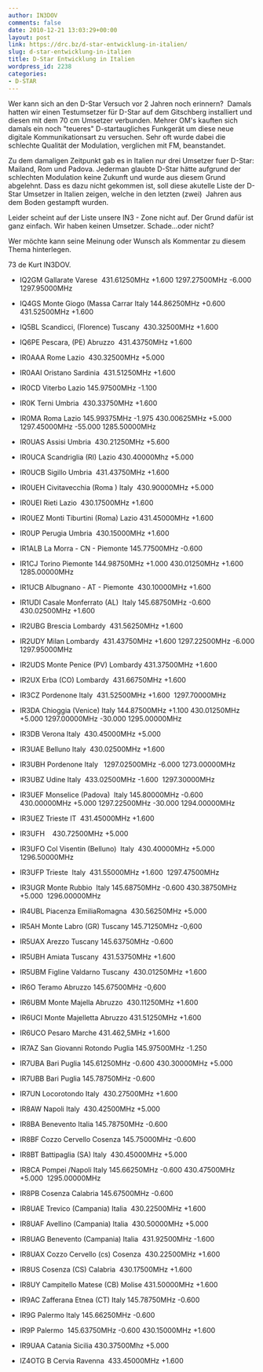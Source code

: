 ```yaml
---
author: IN3DOV
comments: false
date: 2010-12-21 13:03:29+00:00
layout: post
link: https://drc.bz/d-star-entwicklung-in-italien/
slug: d-star-entwicklung-in-italien
title: D-Star Entwicklung in Italien
wordpress_id: 2238
categories:
- D-STAR
---
```


Wer kann sich an den D-Star Versuch vor 2 Jahren noch erinnern?  Damals hatten wir einen Testumsetzer für D-Star auf dem Gitschberg installiert und diesen mit dem 70 cm Umsetzer verbunden. Mehrer OM's kauften sich damals ein noch "teueres" D-startaugliches Funkgerät um diese neue digitale Kommunikationsart zu versuchen. Sehr oft wurde dabei die schlechte Qualität der Modulation, verglichen mit FM, beanstandet.

Zu dem damaligen Zeitpunkt gab es in Italien nur drei Umsetzer fuer D-Star: Mailand, Rom und Padova. Jederman glaubte D-Star hätte aufgrund der schlechten Modulation keine Zukunft und wurde aus diesem Grund abgelehnt. Dass es dazu nicht gekommen ist, soll diese akutelle Liste der D-Star Umsetzer in Italien zeigen, welche in den letzten (zwei)  Jahren aus dem Boden gestampft wurden.

Leider scheint auf der Liste unsere IN3 - Zone nicht auf. Der Grund dafür ist ganz einfach. Wir haben keinen Umsetzer. Schade...oder nicht?

Wer möchte kann seine Meinung oder Wunsch als Kommentar zu diesem Thema hinterlegen. 

73 de Kurt IN3DOV.



	
  * IQ2GM Gallarate Varese  431.61250MHz +1.600 1297.27500MHz -6.000 1297.95000MHz

	
  * IQ4GS Monte Giogo (Massa Carrar Italy 144.86250MHz +0.600 431.52500MHz +1.600  

	
  * IQ5BL Scandicci, (Florence) Tuscany  430.32500MHz +1.600  

	
  * IQ6PE Pescara, (PE) Abruzzo  431.43750MHz +1.600  

	
  * IR0AAA Rome Lazio  430.32500MHz +5.000  

	
  * IR0AAI Oristano Sardinia  431.51250MHz +1.600  

	
  * IR0CD Viterbo Lazio 145.97500MHz -1.100   

	
  * IR0K Terni Umbria  430.33750MHz +1.600  

	
  * IR0MA Roma Lazio 145.99375MHz -1.975 430.00625MHz +5.000 1297.45000MHz -55.000 1285.50000MHz

	
  * IR0UAS Assisi Umbria  430.21250MHz +5.600

	
  * IR0UCA Scandriglia (RI) Lazio 430.40000Mhz +5.000

	
  * IR0UCB Sigillo Umbria  431.43750MHz +1.600  

	
  * IR0UEH Civitavecchia (Roma ) Italy  430.90000MHz +5.000  

	
  * IR0UEI Rieti Lazio  430.17500MHz +1.600

	
  * IR0UEZ Monti Tiburtini (Roma) Lazio 431.45000MHz +1.600

	
  * IR0UP Perugia Umbria  430.15000MHz +1.600  

	
  * IR1ALB La Morra - CN - Piemonte 145.77500MHz -0.600   

	
  * IR1CJ Torino Piemonte 144.98750MHz +1.000 430.01250MHz +1.600  1285.00000MHz

	
  * IR1UCB Albugnano - AT - Piemonte  430.10000MHz +1.600  

	
  * IR1UDI Casale Monferrato (AL)  Italy 145.68750MHz -0.600 430.02500MHz +1.600  

	
  * IR2UBG Brescia Lombardy  431.56250MHz +1.600  

	
  * IR2UDY Milan Lombardy  431.43750MHz +1.600 1297.22500MHz -6.000 1297.95000MHz

	
  * IR2UDS Monte Penice (PV) Lombardy 431.37500MHz +1.600

	
  * IR2UX Erba (CO) Lombardy  431.66750MHz +1.600  

	
  * IR3CZ Pordenone Italy  431.52500MHz +1.600  1297.70000MHz

	
  * IR3DA Chioggia (Venice) Italy 144.87500MHz +1.100 430.01250MHz +5.000 1297.00000MHz -30.000 1295.00000MHz

	
  * IR3DB Verona Italy  430.45000MHz +5.000  

	
  * IR3UAE Belluno Italy  430.02500MHz +1.600  

	
  * IR3UBH Pordenone Italy   1297.02500MHz -6.000 1273.00000MHz

	
  * IR3UBZ Udine Italy  433.02500MHz -1.600  1297.30000MHz

	
  * IR3UEF Monselice (Padova)  Italy 145.80000MHz -0.600 430.00000MHz +5.000 1297.22500MHz -30.000 1294.00000MHz

	
  * IR3UEZ Trieste IT  431.45000MHz +1.600  

	
  * IR3UFH    430.72500MHz +5.000  

	
  * IR3UFO Col Visentin (Belluno)  Italy  430.40000MHz +5.000  1296.50000MHz

	
  * IR3UFP Trieste  Italy  431.55000MHz +1.600  1297.47500MHz

	
  * IR3UGR Monte Rubbio  Italy 145.68750MHz -0.600 430.38750MHz +5.000  1296.00000MHz

	
  * IR4UBL Piacenza EmiliaRomagna  430.56250MHz +5.000

	
  * IR5AH Monte Labro (GR) Tuscany 145.71250MHz -0,600

	
  * IR5UAX Arezzo Tuscany 145.63750MHz -0.600   

	
  * IR5UBH Amiata Tuscany  431.53750MHz +1.600  

	
  * IR5UBM Figline Valdarno Tuscany  430.01250MHz +1.600

	
  * IR6O Teramo Abruzzo 145.67500MHz -0,600

	
  * IR6UBM Monte Majella Abruzzo  430.11250MHz +1.600

	
  * IR6UCI Monte Majelletta Abruzzo 431.51250MHz +1.600

	
  * IR6UCO Pesaro Marche 431.462,5MHz +1.600

	
  * IR7AZ San Giovanni Rotondo Puglia 145.97500MHz -1.250   

	
  * IR7UBA Bari Puglia 145.61250MHz -0.600 430.30000MHz +5.000  

	
  * IR7UBB Bari Puglia 145.78750MHz -0.600   

	
  * IR7UN Locorotondo Italy  430.27500MHz +1.600  

	
  * IR8AW Napoli Italy  430.42500MHz +5.000  

	
  * IR8BA Benevento Italia 145.78750MHz -0.600   

	
  * IR8BF Cozzo Cervello Cosenza 145.75000MHz -0.600   

	
  * IR8BT Battipaglia (SA) Italy  430.45000MHz +5.000  

	
  * IR8CA Pompei /Napoli Italy 145.66250MHz -0.600 430.47500MHz +5.000  1295.00000MHz

	
  * IR8PB Cosenza Calabria 145.67500MHz -0.600   

	
  * IR8UAE Trevico (Campania) Italia  430.22500MHz +1.600  

	
  * IR8UAF Avellino (Campania) Italia  430.50000MHz +5.000  

	
  * IR8UAG Benevento (Campania) Italia  431.92500MHz -1.600  

	
  * IR8UAX Cozzo Cervello (cs) Cosenza  430.22500MHz +1.600  

	
  * IR8US Cosenza (CS) Calabria  430.17500MHz +1.600

	
  * IR8UY Campitello Matese (CB) Molise 431.50000MHz +1.600

	
  * IR9AC Zafferana Etnea (CT) Italy 145.78750MHz -0.600   

	
  * IR9G Palermo Italy 145.66250MHz -0.600   

	
  * IR9P Palermo  145.63750MHz -0.600 430.15000MHz +1.600

	
  * IR9UAA Catania Sicilia 430.37500Mhz +5.000

	
  * IZ4OTG B Cervia Ravenna  433.45000MHz +1.600


